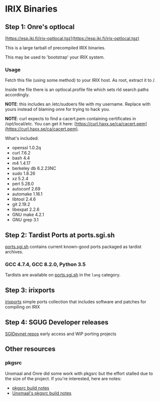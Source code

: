 # IRIX Binaries

## Step 1: Onre's optlocal
[https://esp.iki.fi/irix-optlocal.tgz](https://esp.iki.fi/irix-optlocal.tgz)

This is a large tarball of precompiled IRIX binaries. 

This may be used to 'bootstrap' your IRIX system.

### Usage
Fetch this file (using some method) to your IRIX host. As root, extract it to /.

Inside the file there is an optlocal.profile file which sets rld search paths accordingly.

**NOTE**: this includes an /etc/sudoers file with my username. Replace with yours instead of blaming onre for trying to hack you.

**NOTE**: curl expects to find a cacert.pem containing certificates in /opt/local/etc. You can get it here: [https://curl.haxx.se/ca/cacert.pem](https://curl.haxx.se/ca/cacert.pem).

What's included:

* openssl 1.0.2q
* curl 7.6.2
* bash 4.4
* m4 1.4.17
* berkeley db 6.2.23NC
* sudo 1.8.26
* xz 5.2.4
* perl 5.28.0
* autoconf 2.69
* automake 1.16.1
* libtool 2.4.6
* git 2.19.2
* libexpat 2.2.6
* GNU make 4.2.1
* GNU grep 3.1


## Step 2: Tardist Ports at ports.sgi.sh

[ports.sgi.sh](http://ports.sgi.sh) contains current known-good ports packaged as tardist archives.

### GCC 4.7.4, GCC 8.2.0, Python 3.5

Tardists are available on [ports.sgi.sh](http://ports.sgi.sh) in the `lang` category.

## Step 3: irixports

[irixports](https://github.com/larb0b/irixports) simple ports collection that includes software and patches for compiling on IRIX

## Step 4: SGUG Developer releases

[SGIDevnet repos](https://github.com/sgidevnet/) early access and WIP porting projects


## Other resources
### pkgsrc

Unxmaal and Onre did some work with pkgsrc but the effort stalled due to the size of the project. If you're interested, here are notes:

* [pkgsrc build notes](pkgsrc_build_notes.html)
* [Unxmaal's pkgsrc build notes](unxmaal_pkgsrc_build_notes.md)